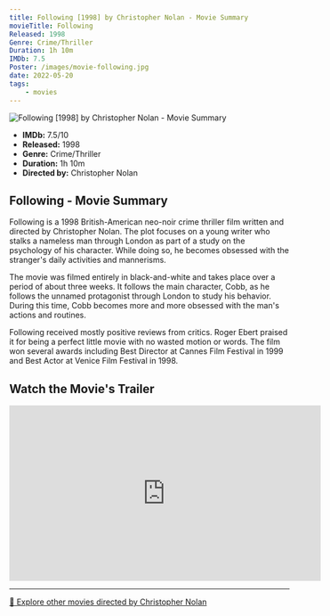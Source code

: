 ```yaml
---
title: Following [1998] by Christopher Nolan - Movie Summary
movieTitle: Following
Released: 1998
Genre: Crime/Thriller
Duration: 1h 10m
IMDb: 7.5
Poster: /images/movie-following.jpg
date: 2022-05-20
tags:
    - movies
---
```


![Following [1998] by Christopher Nolan - Movie Summary](/images/movie-following.jpg)

- **IMDb:** 7.5/10
- **Released:** 1998
- **Genre:** Crime/Thriller
- **Duration:** 1h 10m
- **Directed by:** Christopher Nolan

## Following - Movie Summary

Following is a 1998 British-American neo-noir crime thriller film written and directed by Christopher Nolan. The plot focuses on a young writer who stalks a nameless man through London as part of a study on the psychology of his character. While doing so, he becomes obsessed with the stranger's daily activities and mannerisms.

The movie was filmed entirely in black-and-white and takes place over a period of about three weeks. It follows the main character, Cobb, as he follows the unnamed protagonist through London to study his behavior. During this time, Cobb becomes more and more obsessed with the man's actions and routines.

Following received mostly positive reviews from critics. Roger Ebert praised it for being a perfect little movie with no wasted motion or words. The film won several awards including Best Director at Cannes Film Festival in 1999 and Best Actor at Venice Film Festival in 1998.

## Watch the Movie's Trailer

<iframe width="560" height="315" src="https://www.youtube-nocookie.com/embed/RHRnYeZL5Pc" title="YouTube video player" frameborder="0" allow="accelerometer; autoplay; clipboard-write; encrypted-media; gyroscope; picture-in-picture" allowfullscreen></iframe>

---

[🍿 Explore other movies directed by Christopher Nolan](/)